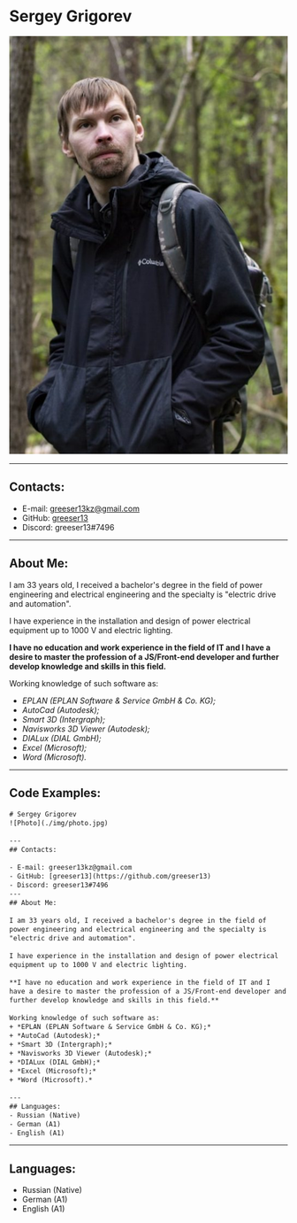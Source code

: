 # Sergey Grigorev
![Photo](https://github.com/greeser13/rsschool-cv/blob/gh-pages/photo.jpg)

---
## Contacts:

- E-mail: greeser13kz@gmail.com
- GitHub: [greeser13](https://github.com/greeser13)
- Discord: greeser13#7496

---
## About Me:

I am 33 years old, I received a bachelor's degree in the field of power engineering and electrical engineering and the specialty is "electric drive and automation".

I have experience in the installation and design of power electrical equipment up to 1000 V and electric lighting.

**I have no education and work experience in the field of IT and I have a desire to master the profession of a JS/Front-end developer and further develop knowledge and skills in this field.**

Working knowledge of such software as:
+ *EPLAN (EPLAN Software & Service GmbH & Co. KG);*
+ *AutoCad (Autodesk);*
+ *Smart 3D (Intergraph);*
+ *Navisworks 3D Viewer (Autodesk);*
+ *DIALux (DIAL GmbH);*
+ *Excel (Microsoft);*
+ *Word (Microsoft).*

---
## Code Examples:

```
# Sergey Grigorev
![Photo](./img/photo.jpg)

---
## Contacts:

- E-mail: greeser13kz@gmail.com
- GitHub: [greeser13](https://github.com/greeser13)
- Discord: greeser13#7496
---
## About Me:

I am 33 years old, I received a bachelor's degree in the field of power engineering and electrical engineering and the specialty is "electric drive and automation".

I have experience in the installation and design of power electrical equipment up to 1000 V and electric lighting.

**I have no education and work experience in the field of IT and I have a desire to master the profession of a JS/Front-end developer and further develop knowledge and skills in this field.**

Working knowledge of such software as:
+ *EPLAN (EPLAN Software & Service GmbH & Co. KG);*
+ *AutoCad (Autodesk);*
+ *Smart 3D (Intergraph);*
+ *Navisworks 3D Viewer (Autodesk);*
+ *DIALux (DIAL GmbH);*
+ *Excel (Microsoft);*
+ *Word (Microsoft).*

---
## Languages:
- Russian (Native)
- German (A1)
- English (A1)
```
---
## Languages:
- Russian (Native)
- German (A1)
- English (A1)